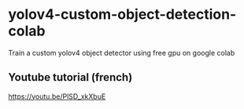 # yolov4-custom-object-detection-colab
Train a custom yolov4 object detector using free gpu on google colab
## Youtube tutorial (french)
https://youtu.be/PlSD_xkXbuE

